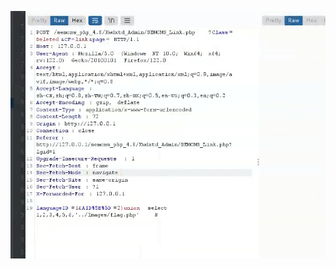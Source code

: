 ![image-20240425093814954](cve-2024-32409-%E9%BB%91%E8%9A%82%E8%9A%81cms%E4%BB%BB%E6%84%8F%E6%96%87%E4%BB%B6%E5%88%A0%E9%99%A4.assets/image-20240425093814954.png)